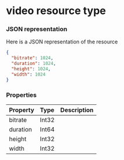 # video resource type



### JSON representation

Here is a JSON representation of the resource

<!-- {
  "blockType": "resource",
  "optionalProperties": [

  ],
  "@odata.type": "microsoft.graph.video"
}-->

```json
{
  "bitrate": 1024,
  "duration": 1024,
  "height": 1024,
  "width": 1024
}

```
### Properties
| Property	   | Type	|Description|
|:---------------|:--------|:----------|
|bitrate|Int32||
|duration|Int64||
|height|Int32||
|width|Int32||

<!-- uuid: 972508eb-009b-45ab-822e-fdc84c3a8ebf
2015-10-25 12:45:03 UTC -->
<!-- {
  "type": "#page.annotation",
  "description": "video resource",
  "keywords": "",
  "section": "documentation",
  "tocPath": ""
}-->